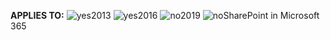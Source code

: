 **APPLIES TO:** ![yes](../media/yes.png)2013 ![yes](../media/yes.png)2016 ![no](../media/no.png)2019 ![no](../media/no.png)SharePoint in Microsoft 365
